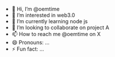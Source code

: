 - 👋 Hi, I’m @oemtime
- 👀 I’m interested in web3.0
- 🌱 I’m currently learning node js
- 💞️ I’m looking to collaborate on project A
- 📫 How to reach me @oemtime on X 
- 😄 Pronouns: ...
- ⚡ Fun fact: ...

<!---
oemtime/oemtime is a ✨ special ✨ repository because its `README.md` (this file) appears on your GitHub profile.
You can click the Preview link to take a look at your changes.
--->

